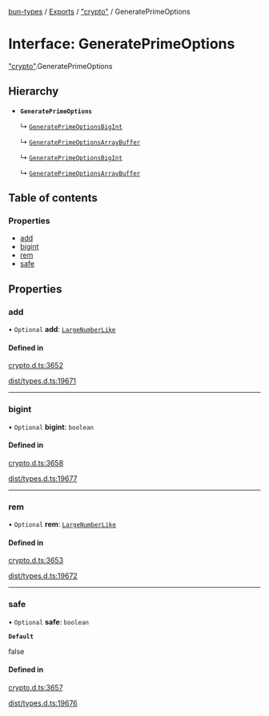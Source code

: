 [bun-types](../README.md) / [Exports](../modules.md) / ["crypto"](../modules/crypto_.md) / GeneratePrimeOptions

# Interface: GeneratePrimeOptions

["crypto"](../modules/crypto_.md).GeneratePrimeOptions

## Hierarchy

- **`GeneratePrimeOptions`**

  ↳ [`GeneratePrimeOptionsBigInt`](crypto_.GeneratePrimeOptionsBigInt.md)

  ↳ [`GeneratePrimeOptionsArrayBuffer`](crypto_.GeneratePrimeOptionsArrayBuffer.md)

  ↳ [`GeneratePrimeOptionsBigInt`](node_crypto_.GeneratePrimeOptionsBigInt.md)

  ↳ [`GeneratePrimeOptionsArrayBuffer`](node_crypto_.GeneratePrimeOptionsArrayBuffer.md)

## Table of contents

### Properties

- [add](crypto_.GeneratePrimeOptions.md#add)
- [bigint](crypto_.GeneratePrimeOptions.md#bigint)
- [rem](crypto_.GeneratePrimeOptions.md#rem)
- [safe](crypto_.GeneratePrimeOptions.md#safe)

## Properties

### add

• `Optional` **add**: [`LargeNumberLike`](../modules/crypto_.md#largenumberlike)

#### Defined in

[crypto.d.ts:3652](https://github.com/valgaze/bun-types/blob/5e53f27/crypto.d.ts#L3652)

[dist/types.d.ts:19671](https://github.com/valgaze/bun-types/blob/5e53f27/dist/types.d.ts#L19671)

___

### bigint

• `Optional` **bigint**: `boolean`

#### Defined in

[crypto.d.ts:3658](https://github.com/valgaze/bun-types/blob/5e53f27/crypto.d.ts#L3658)

[dist/types.d.ts:19677](https://github.com/valgaze/bun-types/blob/5e53f27/dist/types.d.ts#L19677)

___

### rem

• `Optional` **rem**: [`LargeNumberLike`](../modules/crypto_.md#largenumberlike)

#### Defined in

[crypto.d.ts:3653](https://github.com/valgaze/bun-types/blob/5e53f27/crypto.d.ts#L3653)

[dist/types.d.ts:19672](https://github.com/valgaze/bun-types/blob/5e53f27/dist/types.d.ts#L19672)

___

### safe

• `Optional` **safe**: `boolean`

**`Default`**

false

#### Defined in

[crypto.d.ts:3657](https://github.com/valgaze/bun-types/blob/5e53f27/crypto.d.ts#L3657)

[dist/types.d.ts:19676](https://github.com/valgaze/bun-types/blob/5e53f27/dist/types.d.ts#L19676)
